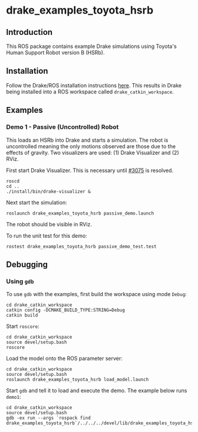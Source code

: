 # drake_examples_toyota_hsrb

## Introduction

This ROS package contains example Drake simulations using Toyota's Human Support
Robot version B (HSRb).

## Installation

Follow the Drake/ROS installation instructions
[here](http://drake.mit.edu/from_source_ros.html). This results in Drake
being installed into a ROS workspace called `drake_catkin_workspace`.

## Examples

### Demo 1 - Passive (Uncontrolled) Robot

This loads an HSRb into Drake and starts a simulation. The robot is uncontrolled
meaning the only motions observed are those due to the effects of gravity. Two
visualizers are used: (1) Drake Visualizer and (2) RViz.

First start Drake Visualizer. This is necessary until
[#3075](https://github.com/RobotLocomotion/drake/issues/3075) is resolved.

```
roscd
cd ..
./install/bin/drake-visualizer &
```

Next start the simulation:

```
roslaunch drake_examples_toyota_hsrb passive_demo.launch
```

The robot should be visible in RViz.

To run the unit test for this demo:

```
rostest drake_examples_toyota_hsrb passive_demo_test.test
```

## Debugging

### Using `gdb`

To use `gdb` with the examples, first build the workspace using mode
`Debug`:

```
cd drake_catkin_workspace
catkin config -DCMAKE_BUILD_TYPE:STRING=Debug
catkin build
```

Start ``roscore``:

```
cd drake_catkin_workspace
source devel/setup.bash
roscore
```

Load the model onto the ROS parameter server:

```
cd drake_catkin_workspace
source devel/setup.bash
roslaunch drake_examples_toyota_hsrb load_model.launch
```

Start `gdb` and tell it to load and execute the demo. The example below runs
`demo1`:

```
cd drake_catkin_workspace
source devel/setup.bash
gdb -ex run --args `rospack find drake_examples_toyota_hsrb`/../../../devel/lib/drake_examples_toyota_hsrb/passive_demo
```
